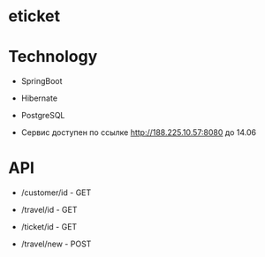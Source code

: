 # eticket

# Technology

* SpringBoot
* Hibernate
* PostgreSQL

* Сервис доступен по ссылке http://188.225.10.57:8080 до 14.06

# API
* /customer/id - GET
* /travel/id - GET
* /ticket/id - GET

* /travel/new - POST
